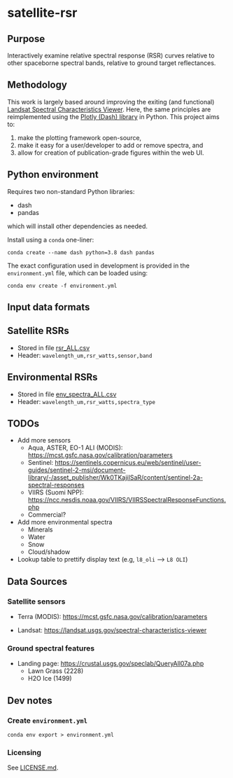 # satellite-rsr
## Purpose
Interactively examine relative spectral response (RSR) curves relative to other spaceborne spectral bands, relative 
to ground target reflectances. 

## Methodology
This work is largely based around improving the exiting (and functional) 
[Landsat Spectral Characteristics Viewer](https://landsat.usgs.gov/spectral-characteristics-viewer). Here, the same 
principles are reimplemented using the [Plotly (Dash) library](https://plotly.com/) in Python. This project aims 
to: 
1) make the plotting framework open-source,
2) make it easy for a user/developer to add or remove spectra, and
3) allow for creation of publication-grade figures within the web UI.

## Python environment
Requires two non-standard Python libraries:
- dash
- pandas

which will install other dependencies as needed.

Install using a `conda` one-liner: 
```
conda create --name dash python=3.8 dash pandas
```
The exact configuration used in development is provided in the `environment.yml` file, which can be loaded using: 
```
conda env create -f environment.yml
```

## Input data formats
## Satellite RSRs
- Stored in file [rsr_ALL.csv](./data/rsr_ALL.csv)
- Header: `wavelength_um,rsr_watts,sensor,band`

## Environmental RSRs
- Stored in file [env_spectra_ALL.csv](./data/env_spectra_ALL.csv)
- Header: `wavelength_um,rsr_watts,spectra_type`

## TODOs
- Add more sensors
  - Aqua, ASTER, EO-1 ALI (MODIS): https://mcst.gsfc.nasa.gov/calibration/parameters
  - Sentinel: https://sentinels.copernicus.eu/web/sentinel/user-guides/sentinel-2-msi/document-library/-/asset_publisher/Wk0TKajiISaR/content/sentinel-2a-spectral-responses
  - VIIRS (Suomi NPP): https://ncc.nesdis.noaa.gov/VIIRS/VIIRSSpectralResponseFunctions.php
  - Commercial?
- Add more environmental spectra
  - Minerals
  - Water
  - Snow
  - Cloud/shadow
- Lookup table to prettify display text (e.g, `l8_oli` --> `L8 OLI`)

## Data Sources
### Satellite sensors
- Terra (MODIS): https://mcst.gsfc.nasa.gov/calibration/parameters

- Landsat: https://landsat.usgs.gov/spectral-characteristics-viewer

### Ground spectral features
- Landing page: https://crustal.usgs.gov/speclab/QueryAll07a.php
  - Lawn Grass (2228)
  - H2O Ice (1499)

## Dev notes
### Create `environment.yml`
```
conda env export > environment.yml
```

### Licensing
See [LICENSE.md](LICENSE.md).
